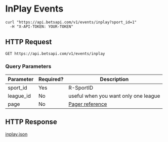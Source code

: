 # InPlay Events

```shell
curl "https://api.betsapi.com/v1/events/inplay?sport_id=1"
  -H "X-API-TOKEN: YOUR-TOKEN"
```

## HTTP Request

`GET https://api.betsapi.com/v1/events/inplay`

### Query Parameters

Parameter | Required? | Description
--------- | ------- | -----------
sport_id | Yes | R-SportID
league_id | No | useful when you want only one league
page | No | [Pager reference](#pager)

## HTTP Response

[inplay.json](samples/inplay.json)
